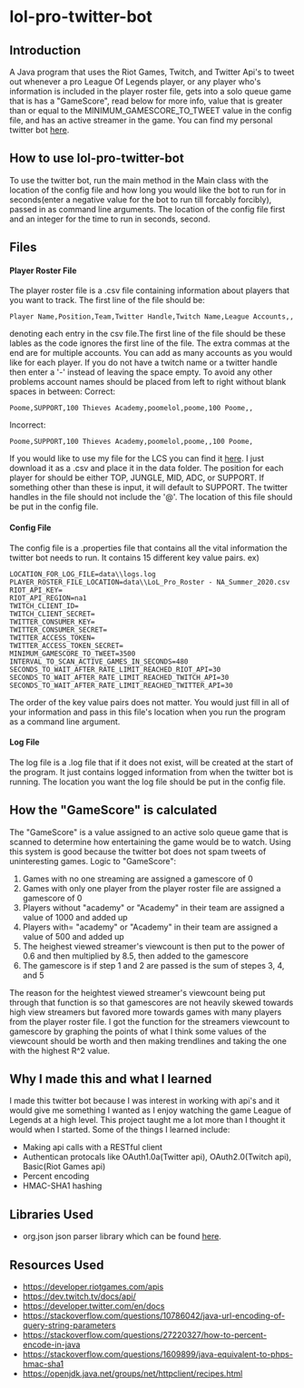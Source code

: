 # lol-pro-twitter-bot

## Introduction

 A Java program that uses the Riot Games, Twitch, and Twitter Api's to tweet out whenever a pro League Of Legends player, or any player who's information is included in the player roster file, gets into a solo queue game that is has a "GameScore", read below for more info, value that is greater than or equal to the MINIMUM_GAMESCORE_TO_TWEET value in the config file, and has an active streamer in the game. You can find my personal twitter bot [here](https://twitter.com/lol_pro_watch).

## How to use lol-pro-twitter-bot

 To use the twitter bot, run the main method in the Main class with the location of the config file and how long you would like the bot to run for in seconds(enter a negative value for the bot to run till forcably forcibly), passed in as command line arguments. The location of the config file first and an integer for the time to run in seconds, second.
 
## Files
#### Player Roster File
 The player roster file is a .csv file containing information about players that you want to track. The first line of the file should be:
 ```
 Player Name,Position,Team,Twitter Handle,Twitch Name,League Accounts,,
 ```
 denoting each entry in the csv file.The first line of the file should be these lables as the code ignores the first line of the file. The extra commas at the end are for multiple accounts. You can add as many accounts as you would like for each player. If you do not have a twitch name or a twitter handle then enter a '-' instead of leaving the space empty. To avoid any other problems account names should be placed from left to right without blank spaces in between:
 Correct:
 ```
 Poome,SUPPORT,100 Thieves Academy,poomelol,poome,100 Poome,,
 ```
 Incorrect:
 ```
 Poome,SUPPORT,100 Thieves Academy,poomelol,poome,,100 Poome,
 ```
 If you would like to use my file for the LCS you can find it [here](https://docs.google.com/spreadsheets/d/1ej2HGbZBQM48YklQkzNFfpLEbk0hqklUUVV7C5-eges/edit?usp=sharing). I just download it as a .csv and place it in the data folder.
 The position for each player for should be either TOP, JUNGLE, MID, ADC, or SUPPORT. If something other than these is input, it will default to SUPPORT. The twitter handles in the file should not include the '@'. The location of this file should be put in the config file.

#### Config File
 The config file is a .properties file that contains all the vital information the twitter bot needs to run. It contains 15 different key value pairs.
 ex)
 ```
 LOCATION_FOR_LOG_FILE=data\\logs.log
 PLAYER_ROSTER_FILE_LOCATION=data\\LoL_Pro_Roster - NA_Summer_2020.csv
 RIOT_API_KEY=
 RIOT_API_REGION=na1
 TWITCH_CLIENT_ID=
 TWITCH_CLIENT_SECRET=
 TWITTER_CONSUMER_KEY=
 TWITTER_CONSUMER_SECRET=
 TWITTER_ACCESS_TOKEN=
 TWITTER_ACCESS_TOKEN_SECRET=
 MINIMUM_GAMESCORE_TO_TWEET=3500
 INTERVAL_TO_SCAN_ACTIVE_GAMES_IN_SECONDS=480
 SECONDS_TO_WAIT_AFTER_RATE_LIMIT_REACHED_RIOT_API=30
 SECONDS_TO_WAIT_AFTER_RATE_LIMIT_REACHED_TWITCH_API=30
 SECONDS_TO_WAIT_AFTER_RATE_LIMIT_REACHED_TWITTER_API=30
 ```
 The order of the key value pairs does not matter. You would just fill in all of your information and pass in this file's location when you run the program as a command line argument.
 
 #### Log File
 The log file is a .log file that if it does not exist, will be created at the start of the program. It just contains logged information from when the twitter bot is running. The location you want the log file should be put in the config file.
 
 ## How the "GameScore" is calculated
 
 The "GameScore" is a value assigned to an active solo queue game that is scanned to determine how entertaining the game would be to watch. Using this system is good because the twitter bot does not spam tweets of uninteresting games. Logic to "GameScore":
 1. Games with no one streaming are assigned a gamescore of 0
 2. Games with only one player from the player roster file are assigned a gamescore of 0
 3. Players without "academy" or "Academy" in their team are assigned a value of 1000 and added up
 4. Players with= "academy" or "Academy" in their team are assigned a value of 500 and added up
 5. The heighest viewed streamer's viewcount is then put to the power of 0.6 and then multiplied by 8.5, then added to the gamescore
 6. The gamescore is if step 1 and 2 are passed is the sum of stepes 3, 4, and 5
 
 The reason for the heightest viewed streamer's viewcount being put through that function is so that gamescores are not heavily skewed towards high view streamers but favored more towards games with many players from the player roster file. I got the function for the streamers viewcount to gamescore by graphing the points of what I think some values of the viewcount should be worth and then making trendlines and taking the one with the highest R^2 value.
 
 ## Why I made this and what I learned

 I made this twitter bot because I was interest in working with api's and it would give me something I wanted as I enjoy watching the game League of Legends at a high level. This project taught me a lot more than I thought it would when I started. Some of the things I learned include:
 - Making api calls with a RESTful client
 - Authentican protocals like OAuth1.0a(Twitter api), OAuth2.0(Twitch api), Basic(Riot Games api)
 - Percent encoding
 - HMAC-SHA1 hashing
 
 ## Libraries Used
 - org.json json parser library which can be found [here](https://github.com/stleary/JSON-java).

 ## Resources Used
 - https://developer.riotgames.com/apis
 - https://dev.twitch.tv/docs/api/
 - https://developer.twitter.com/en/docs
 - https://stackoverflow.com/questions/10786042/java-url-encoding-of-query-string-parameters
 - https://stackoverflow.com/questions/27220327/how-to-percent-encode-in-java
 - https://stackoverflow.com/questions/1609899/java-equivalent-to-phps-hmac-sha1
 - https://openjdk.java.net/groups/net/httpclient/recipes.html
 
